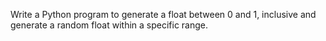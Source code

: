 Write a Python program to generate a float between 0 and 1, inclusive and generate a random float within a specific range.